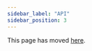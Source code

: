 ```yaml
---
sidebar_label: "API"
sidebar_position: 3
---
```

This page has moved [here](/docs/token-metadata/api).